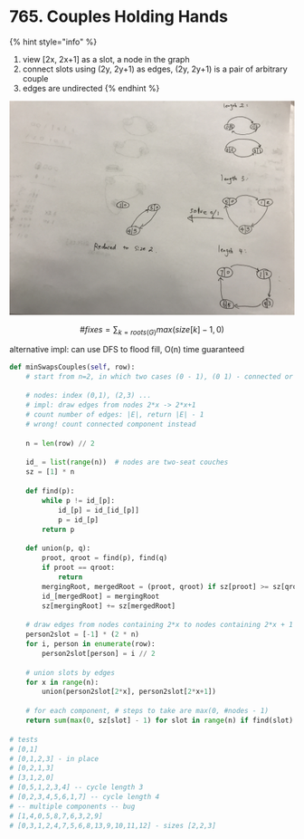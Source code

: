 # 765. Couples Holding Hands

{% hint style="info" %}
1. view \[2x, 2x+1\] as a slot, a node in the graph
2. connect slots using \(2y, 2y+1\) as edges, \(2y, 2y+1\) is a pair of arbitrary couple
3. edges are undirected
{% endhint %}



![](../../.gitbook/assets/couple-holding-hands.jpeg)

$$
\#fixes ‎=‎ {‎‎\sum}_{k=roots(G)} max(size[k]-1, 0)
$$

alternative impl: can use DFS to flood fill, O\(n\) time guaranteed

```python
def minSwapsCouples(self, row):    
    # start from n=2, in which two cases (0 - 1), (0 1) - connected or not
    
    # nodes: index (0,1), (2,3) ...
    # impl: draw edges from nodes 2*x -> 2*x+1
    # count number of edges: |E|, return |E| - 1
    # wrong! count connected component instead
    
    n = len(row) // 2
    
    id_ = list(range(n))  # nodes are two-seat couches
    sz = [1] * n
    
    def find(p):
        while p != id_[p]:
            id_[p] = id_[id_[p]]
            p = id_[p]
        return p
    
    def union(p, q):
        proot, qroot = find(p), find(q)
        if proot == qroot:
            return
        mergingRoot, mergedRoot = (proot, qroot) if sz[proot] >= sz[qroot] else (qroot, proot)
        id_[mergedRoot] = mergingRoot
        sz[mergingRoot] += sz[mergedRoot]
    
    # draw edges from nodes containing 2*x to nodes containing 2*x + 1
    person2slot = [-1] * (2 * n)
    for i, person in enumerate(row):
        person2slot[person] = i // 2
    
    # union slots by edges
    for x in range(n):
        union(person2slot[2*x], person2slot[2*x+1])
        
    # for each component, # steps to take are max(0, #nodes - 1)
    return sum(max(0, sz[slot] - 1) for slot in range(n) if find(slot) == slot)

# tests
# [0,1]
# [0,1,2,3] - in place
# [0,2,1,3]
# [3,1,2,0]
# [0,5,1,2,3,4] -- cycle length 3
# [0,2,3,4,5,6,1,7] -- cycle length 4
# -- multiple components -- bug
# [1,4,0,5,8,7,6,3,2,9]
# [0,3,1,2,4,7,5,6,8,13,9,10,11,12] - sizes [2,2,3]
```

